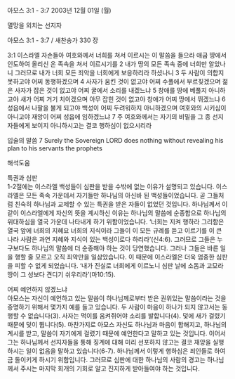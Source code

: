 아모스 3:1 - 3:7 
2003년 12월 01일 (월)

멸망을 외치는 선지자



아모스 3:1 - 3:7 / 새찬송가 330 장


3:1 이스라엘 자손들아 여호와께서 너희를 쳐서 이르시는 이 말씀을 들으라 애굽 땅에서 인도하여 올리신 온 족속을 쳐서 이르시기를 
2 내가 땅의 모든 족속 중에 너희만 알았나니 그러므로 내가 너희 모든 죄악을 너희에게 보응하리라 하셨나니 
3 두 사람이 의합지 못하고야 어찌 동행하겠으며 
4 사자가 움킨 것이 없고야 어찌 수풀에서 부르짖겠으며 젊은 사자가 잡은 것이 없고야 어찌 굴에서 소리를 내겠느냐 
5 창애를 땅에 베풀지 아니하고야 새가 어찌 거기 치이겠으며 아무 잡힌 것이 없고야 창애가 어찌 땅에서 뛰겠느냐 
6 성읍에서 나팔을 불게 되고야 백성이 어찌 두려워하지 아니하겠으며 여호와의 시키심이 아니고야 재앙이 어찌 성읍에 임하겠느냐 
7 주 여호와께서는 자기의 비밀을 그 종 선지자들에게 보이지 아니하시고는 결코 행하심이 없으시리라 

입술의 말씀 
7 Surely the Sovereign LORD does nothing without revealing his plan to his servants the prophets

해석도움





특권과 심판  
1-2절에는 이스라엘 백성들이 심판을 받을 수밖에 없는 이유가 설명되고 있습니다. 이스라엘은 모든 족속 가운데서 자기들만 하나님의 아신바 된 백성들이었습니다. 곧 그들처럼 친숙히 하나님과 교제할 수 있는 특권을 받은 자들이 없었던 것입니다. 하나님께서 이같이 이스라엘에게 자신의 뜻을 계시하신 이유는 하나님의 말씀에 순종함으로 하나님의 위대하심을 열국 가운데 나타내게 하기 위함이었습니다. ‘너희는 지켜 행하라 그리함은 열국 앞에 너희의 지혜요 너희의 지식이라 그들이 이 모든 규례를 듣고 이르기를 이 큰 나라 사람은 과연 지혜와 지식이 있는 백성이로다 하리라’(신4:6). 그러므로 그들은 누구보다도 하나님의 말씀에 더 순종해야 하는 것이 당연했습니다. 그러나 그들은 바른 일을 행할 줄 모르고 오직 죄악만을 일삼았습니다. 이 때문에 이스라엘은 더욱 엄중한 심판을 피할 수 없게 되었습니다. ‘내가 진실로 너희에게 이르노니 심판 날에 소돔과 고모라 땅이 그 성보다 견디기 쉬우리라’(마10:15).  

어찌 예언하지 않겠느냐  
아모스는 자신이 예언하고 있는 말씀이 하나님께로부터 받은 권위있는 말씀이라는 것을 증명하기 위해서 몇가지 예를 들고 있습니다. 두 사람이 마음이 하나가 되지 않고서는 동행할 수 없습니다(3). 사자는 먹이를 움켜쥐어야 소리를 발합니다(4). 덫에 새가 걸렸기 때문에 덫이 뜁니다(5). 마찬가지로 아모스 자신도 하나님과 마음이 합해지고, 하나님의 계시를 받고, 말씀이 자기에게 걸렸기 때문에 예언한다고 말하고 있는 것입니다. 이어서 그는 하나님께서 선지자들을 통해 징계에 대해 미리 선포하지 않고는 결코 재앙을 실행하시는 일이 없음을 말하고 있습니다(6-7). 하나님께서 이렇게 행하심은 죄인들로 하여금 돌이키게 하시기 위함입니다. 그러므로 심판에 대한 하나님의 사람의 경고는 하나님께서 주시는 마지막 회개의 기회로 알고 진지하게 받아들여야 하는 것입니다.